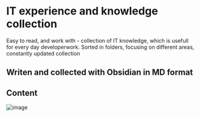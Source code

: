 # IT experience and knowledge collection
Easy to read, and work with - collection of IT knowledge, which is usefull for every day developerwork.  Sorted in folders, focusing on different areas, constantly updated collection

## Writen and collected with  Obsidian in MD format

## Content
![image](https://github.com/user-attachments/assets/2703ba95-9225-4acd-b207-da081920ff53)
